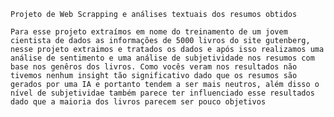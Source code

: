     Projeto de Web Scrapping e análises textuais dos resumos obtidos
    
    Para esse projeto extraímos em nome do treinamento de um jovem cientista de dados as informações de 5000 livros do site gutenberg, nesse projeto extraimos e tratados os dados e após isso realizamos uma análise de sentimento e uma análise de subjetividade nos resumos com base nos genêros dos livros. Como vocês veram nos resultados não tivemos nenhum insight tão significativo dado que os resumos são gerados por uma IA e portanto tendem a ser mais neutros, além disso o nível de subjetividae também parece ter influenciado esse resultados dado que a maioria dos livros parecem ser pouco objetivos